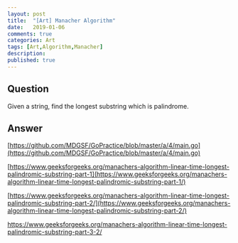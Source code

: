 ```yaml
---
layout: post
title:  "[Art] Manacher Algorithm"
date:   2019-01-06
comments: true
categories: Art
tags: [Art,Algorithm,Manacher]
description:
published: true
---
```


## Question

Given a string, find the longest substring which is palindrome.

## Answer

[https://github.com/MDGSF/GoPractice/blob/master/a/4/main.go](https://github.com/MDGSF/GoPractice/blob/master/a/4/main.go)

[https://www.geeksforgeeks.org/manachers-algorithm-linear-time-longest-palindromic-substring-part-1](https://www.geeksforgeeks.org/manachers-algorithm-linear-time-longest-palindromic-substring-part-1/)

[https://www.geeksforgeeks.org/manachers-algorithm-linear-time-longest-palindromic-substring-part-2/](https://www.geeksforgeeks.org/manachers-algorithm-linear-time-longest-palindromic-substring-part-2/)

[https://www.geeksforgeeks.org/manachers-algorithm-linear-time-longest-palindromic-substring-part-3-2/
](https://www.geeksforgeeks.org/manachers-algorithm-linear-time-longest-palindromic-substring-part-3-2/)


